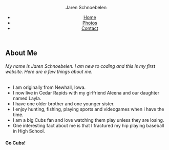 <!DOCTYPE html>
<html lang="en-us">
<html>
  <head>
    <meta charset="utf-8">
    <meta name="viewport" content="width=device-width">
    <title>repl.it</title>
    <link href="style.css" rel="stylesheet" type="text/css" />
  </head>
  <body>
    <header>
      <p>Jaren Schnoebelen </p>
      <nav>
        <ul>
          <li><a href="index.html">Home</a></li>
          <li><a href="Photos.html">Photos</a></li>
          <li><a href="Contact.html">Contact</a></li>
        </ul>
        </nav>
      </header>
      <main>
        <article>
          <h1>About Me</h1>
          <h6>My name is Jaren Schnoebelen. I am new to coding and this is my first website. Here are a few things about me.</h6>
        </article>
        <article>
          <ul>
            <li>I am originally from Newhall, Iowa.</li>
            <li>I now live in Cedar Rapids with my girlfriend Aleena and our daughter named Layla.</li>
            <li>I have one older brother and one younger sister.</li>
            <li>I enjoy hunting, fishing, playing sports and videogames when i have the time.</li>
            <li>I am a big Cubs fan and love watching them play unless they are losing.</li>
            <li>One interesting fact about me is that I fractured my hip playing baseball in High School.</li>
            </ul>
            </article>
            </main>
            <footer>
<h4>Go Cubs!</h4>
</footer>
  </body>
</html>
